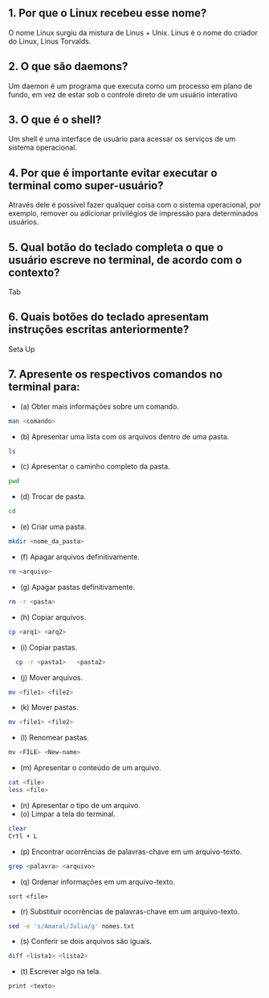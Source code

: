 ## 1. Por que o Linux recebeu esse nome?
 O nome Linux surgiu da mistura de Linus + Unix. Linus é o nome do criador do Linux, Linus Torvalds.

## 2. O que são daemons?
Um daemon é um programa que executa como um processo em plano de fundo, em vez de estar sob o controle direto de um usuário interativo

## 3. O que é o shell?
Um shell é uma interface de usuário para acessar os serviços de um sistema operacional.

## 4. Por que é importante evitar executar o terminal como super-usuário?
Através dele é possível fazer qualquer coisa com o sistema operacional, por exemplo, remover ou adicionar privilégios de impressão para determinados usuários.

## 5. Qual botão do teclado completa o que o usuário escreve no terminal, de acordo com o contexto?
Tab

## 6. Quais botões do teclado apresentam instruções escritas anteriormente?
Seta Up

## 7. Apresente os respectivos comandos no terminal para:
  - (a) Obter mais informações sobre um comando.
  ```bash
  man <comando>
  ```

  - (b) Apresentar uma lista com os arquivos dentro de uma pasta.
  ```bash
  ls
  ```

  - (c) Apresentar o caminho completo da pasta.
  ```bash
  pwd
  ```

  - (d) Trocar de pasta.
  ```bash
  cd
  ```

  - (e) Criar uma pasta.
  ```bash
  mkdir <nome_da_pasta>
  ```
  - (f) Apagar arquivos definitivamente.
  ```bash
  rm <arquivo>
  ```

  - (g) Apagar pastas definitivamente.
  ```bash
  rm -r <pasta>
  ```

  - (h) Copiar arquivos.
  ```bash
  cp <arq1> <arq2>
  ```

  - (i) Copiar pastas.
  ```bash
    cp -r <pasta1>   <pasta2>
  ```

  - (j) Mover arquivos.
  ```bash
  mv <file1> <file2>
  ```

  - (k) Mover pastas.
  ```bash
  mv <file1> <file2>
  ```
  - (l) Renomear pastas.
  ```bash
  mv <FILE> <New-name>
  ```

  - (m) Apresentar o conteúdo de um arquivo.
  ```bash
  cat <file>
  less <file>
  ```
  - (n) Apresentar o tipo de um arquivo.
  - (o) Limpar a tela do terminal.
  ```bash
  clear
  Crtl + L
  ```
  - (p) Encontrar ocorrências de palavras-chave em um arquivo-texto.
  ```bash
  grep <palavra> <arquivo>
  ```
  - (q) Ordenar informações em um arquivo-texto.
  ```
  sort <file>
  ```
  - (r) Substituir ocorrências de palavras-chave em um arquivo-texto.
  ```bash
  sed -e 's/Amaral/Julia/g' nomes.txt
  ```
  - (s) Conferir se dois arquivos são iguais.
  ```bash
  diff <lista1> <lista2>
  ```
  - (t) Escrever algo na tela.
  ```bash
  print <texto>
  ```
